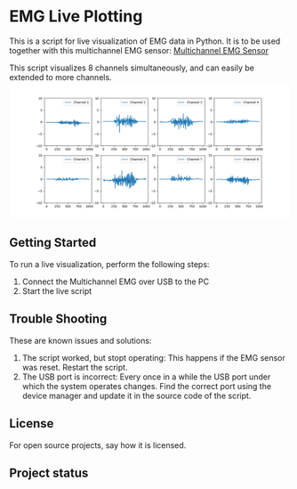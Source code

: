# EMG Live Plotting
This is a script for live visualization of EMG data in Python. It is to be used together with this multichannel EMG sensor: [Multichannel EMG Sensor](./../../../../emg-sensor_board)  

This script visualizes 8 channels simultaneously, and can easily be extended to more channels.
![Multichannel EMG Adapter](Figures/live_vis_signal.png "Live Visualisatioin Signal")
## Getting Started
To run a live visualization, perform the following steps:
1. Connect the Multichannel EMG over USB to the PC
2. Start the live script

## Trouble Shooting
These are known issues and solutions:
1. The script worked, but stopt operating: This happens if the EMG sensor was reset. Restart the script.
2. The USB port is incorrect: Every once in a while the USB port under which the system operates changes. Find the correct port using the device manager and update it in the source code of the script.


## License
For open source projects, say how it is licensed.

## Project status

